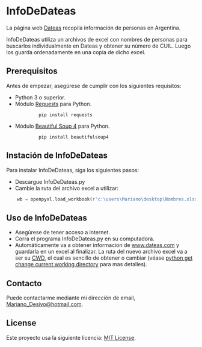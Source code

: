 # InfoDeDateas

La página web [Dateas](https://www.dateas.com/) recopila información de personas en Argentina.

InfoDeDateas utiliza un archivos de excel con nombres de personas para buscarlos individualmente en Dateas y obtener su número de CUIL. Luego los guarda ordenadamente en una copia de dicho excel.

## Prerequisitos

Antes de empezar, asegúrese de cumplir con los siguientes requisitos:

* Python 3 o superior.
* Módulo [Requests](https://pypi.org/project/requests/) para Python.

```
            pip install requests
```
* Módulo [Beautiful Soup 4](https://pypi.org/project/beautifulsoup4/) para Python.
 
```
            pip install beautifulsoup4
```

## Instación de InfoDeDateas

Para instalar InfoDeDateas, siga los siguientes pasos:

* Descargue InfoDeDateas.py
* Cambie la ruta del archivo excel a utilizar:
```python
    wb = openpyxl.load_workbook(r'c:\users\Mariano\desktop\Nombres.xlsx') #Path de un excel con lista de nombres
```

## Uso de InfoDeDateas

* Asegúrese de tener acceso a internet.
* Corra el programa InfoDeDateas.py en su computadora.
* Automáticamente va a obtener informacion de www.dateas.com y guardarla en un excel al finalizar. La ruta del nuevo archivo excel va a ser su [CWD](https://linuxize.com/post/python-get-change-current-working-directory/#:~:text=To%20find%20the%20current%20working,chdir(path)%20), el cual es sencillo de obtener o cambiar (véase [python get change current working directory](https://linuxize.com/post/python-get-change-current-working-directory/#:~:text=To%20find%20the%20current%20working,chdir(path)%20) para mas detalles).


## Contacto

Puede contactarme mediante mi dirección de email, Mariano_Desivo@hotmail.com.

## License

Este proyecto usa la siguiente licencia: [MIT License](https://github.com/MarianoDesivo/InfoDeDateas/blob/main/LICENSE).
